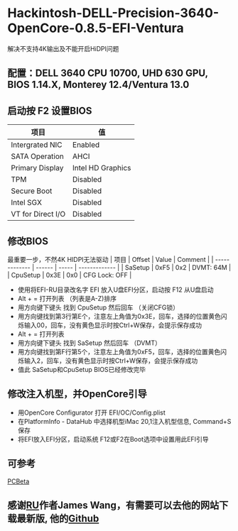 # Hackintosh-DELL-Precision-3640-OpenCore-0.8.5-EFI-Ventura
解决不支持4K输出及不能开启HiDPI问题
## 配置：DELL 3640 CPU 10700, UHD 630 GPU, BIOS 1.14.X, Monterey 12.4/Ventura 13.0
## 启动按 F2 <b>设置BIOS</b>

| 项目             | 值            |
| ----------------- | ----------------- |
| Intergrated NIC   | Enabled           |
| SATA Operation    | AHCI              |
| Primary Display   | Intel HD Graphics |
| TPM               | Disabled          |
| Secure Boot       | Disabled          |
| Intel SGX         | Disabled          |
| VT for Direct I/O | Disabled          |


## 修改BIOS
最重要一步，不然4K HIDPI无法驱动
| 项目 | Offset | Value | Comment       |
| ------------- | ------ | ----- | ------------- |
| SaSetup       | 0xF5   | 0x2   | DVMT: 64M     |
| CpuSetup      | 0x3E   | 0x0   | CFG Lock: OFF |

- 使用将EFI-RU目录改名字 EFI 放入U盘EFI分区，启动按 F12 从U盘启动
- Alt + = 打开列表 （列表是A-Z)排序
- 用方向键下键头 找到 CpuSetup 然后回车 （关闭CFG锁）
- 用方向键找到第3行第E个，注意左上角值为0x3E，回车，选择的位置黄色闪烁输入00，回车，没有黄色显示时按Ctrl+W保存，会提示保存成功
- Alt + = 打开列表
- 用方向键下键头 找到 SaSetup 然后回车 （DVMT）
- 用方向键找到第F行第5个，注意左上角值为0xF5，回车，选择的位置黄色闪烁输入2，回车，没有黄色显示时按Ctrl+W保存，会提示保存成功
- 值此 SaSetup和CpuSetup BIOS已经修改完毕

## 修改注入机型，并OpenCore引导
- 用OpenCore Configurator 打开 EFI/OC/Config.plist 
- 在PlatformInfo - DataHub 中选择机型iMac 20,1注入机型信息, Command+S 保存
- 将EFI放入EFI分区，启动系统 F12或F2在Boot选项中设置用此EFI引导


## 可参考

[PCBeta](https://bbs.pcbeta.com/viewthread-1935611-1-1.html)

## 感谢[RU](http://ruexe.blogspot.com)作者James Wang，有需要可以去他的网站下载最新版, 他的[Github](https://github.com/JamesAmiTw/ru-uefi)
